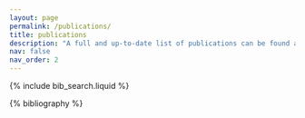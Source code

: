 ```yaml
---
layout: page
permalink: /publications/
title: publications
description: "A full and up-to-date list of publications can be found at this <a href="https://researchmap.jp/yilmaz/published_papers">link</a>."
nav: false
nav_order: 2
---
```


<!-- _pages/publications.md -->

<!-- Bibsearch Feature -->

{% include bib_search.liquid %}

<div class="publications">

{% bibliography %}

</div>
